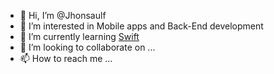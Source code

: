 - 👋 Hi, I’m @Jhonsaulf
- 👀 I’m interested in Mobile apps and Back-End development
- 🌱 I’m currently learning [Swift](https://developer.apple.com/swift/)
- 💞️ I’m looking to collaborate on ...
- 📫 How to reach me ...

<!---
Jhonsaulf/Jhonsaulf is a ✨ special ✨ repository because its `README.md` (this file) appears on your GitHub profile.
You can click the Preview link to take a look at your changes.
--->
